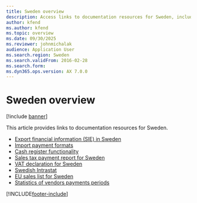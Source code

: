 ```yaml
---
title: Sweden overview
description: Access links to documentation resources for Sweden, including links to resources about declarations, functionality, statistics, and sales lists. 
author: kfend
ms.author: kfend
ms.topic: overview
ms.date: 09/30/2025
ms.reviewer: johnmichalak
audience: Application User
ms.search.region: Sweden
ms.search.validFrom: 2016-02-28
ms.search.form:
ms.dyn365.ops.version: AX 7.0.0
---
```


# Sweden overview

[!include [banner](../../includes/banner.md)]

This article provides links to documentation resources for Sweden. 

- [Export financial information \(SIE\) in Sweden](emea-swe-sie-standard-report.md)
- [Import payment formats](emea-swe-payment-formats-import.md)
- [Cash register functionality](../../../commerce/localizations/sweden/emea-swe-cash-registers.md)
- [Sales tax payment report for Sweden](emea-swe-sales-tax-payment-report-sweden.md)
- [VAT declaration for Sweden](emea-swe-VAT-declaration-Sweden.md)
- [Swedish Intrastat](emea-swe-intrastat.md)
- [EU sales list for Sweden](emea-swe-eu-sales-list.md)
- [Statistics of vendors payments periods](emea-swe-payment-periods-statistics.md)

[!INCLUDE[footer-include](../../../includes/footer-banner.md)]
